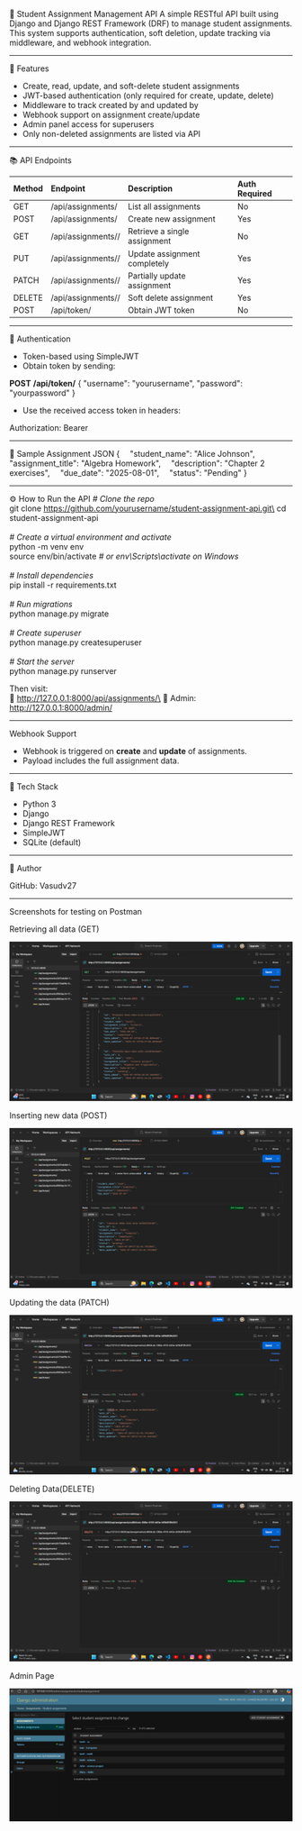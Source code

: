 ﻿📘 Student Assignment Management API
A simple RESTful API built using Django and Django REST Framework (DRF) to manage student assignments. This system supports authentication, soft deletion, update tracking via middleware, and webhook integration.

-----
🚀 Features
- Create, read, update, and soft-delete student assignments
- JWT-based authentication (only required for create, update, delete)
- Middleware to track created by and updated by
- Webhook support on assignment create/update
- Admin panel access for superusers
- Only non-deleted assignments are listed via API
-----
📚 API Endpoints

|Method|        Endpoint|                       Description|                            Auth Required|
| :-            | :-                            | :-                                    | :- 
|GET|     /api/assignments/                     |List all assignments                   |No|
|POST|    /api/assignments/                     |Create new assignment                  |Yes|
|GET|     /api/assignments/<id>/                |Retrieve a single assignment           |No|
|PUT|     /api/assignments/<id>/                |Update assignment completely           |Yes|
|PATCH|   /api/assignments/<id>/                |Partially update assignment            |Yes|
|DELETE|  /api/assignments/<id>/                |Soft delete assignment                 |Yes|
|POST|    /api/token/                           |Obtain JWT token                       |No|

-----
🔐 Authentication
- Token-based using SimpleJWT
- Obtain token by sending:

**POST** **/api/token/**
{
  "username": "yourusername",
  "password": "yourpassword"
}

- Use the received access token in headers:

Authorization: Bearer <your-access-token>

-----
🧠 Sample Assignment JSON
{
`  `"student_name": "Alice Johnson",
`  `"assignment_title": "Algebra Homework",
`  `"description": "Chapter 2 exercises",
`  `"due_date": "2025-08-01",
`  `"status": "Pending"
}

-----
⚙️ How to Run the API
*# Clone the repo*\
git clone https://github.com/yourusername/student-assignment-api.git\
cd student-assignment-api\
\
*# Create a virtual environment and activate*\
python -m venv env\
source env/bin/activate  *# or env\Scripts\activate on Windows*\
\
*# Install dependencies*\
pip install -r requirements.txt\
\
*# Run migrations*\
python manage.py migrate\
\
*# Create superuser*\
python manage.py createsuperuser\
\
*# Start the server*\
python manage.py runserver

Then visit:\
💎 http://127.0.0.1:8000/api/assignments/\
🔐 Admin: http://127.0.0.1:8000/admin/

-----
 Webhook Support
- Webhook is triggered on **create** and **update** of assignments.
- Payload includes the full assignment data.
-----
🧠 Tech Stack
- Python 3
- Django
- Django REST Framework
- SimpleJWT
- SQLite (default)
-----
👤 Author

GitHub: Vasudv27

-----
Screenshots for testing on Postman

Retrieving all data (GET)

![](assets/get.png) 

Inserting new data (POST)

![](assets/post.png)

Updating the data (PATCH)

![](assets/update.png)

Deleting Data(DELETE)

![](assets/delete.png)

Admin Page 

![](assets/admin_page.png)
